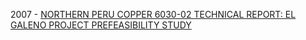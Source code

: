 

2007 - [NORTHERN PERU COPPER  6030-02 TECHNICAL REPORT: EL GALENO PROJECT PREFEASIBILITY STUDY](https://www.sec.gov/Archives/edgar/data/1348648/000110465907020514/a07-8431_1ex99d6.htm)
